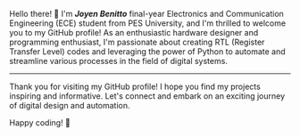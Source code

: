 Hello there! 👋 I'm  ***Joyen Benitto***  final-year Electronics and Communication Engineering (ECE) student from PES University, and I'm thrilled to welcome you to my GitHub profile! As an enthusiastic hardware designer and programming enthusiast, I'm passionate about creating RTL (Register Transfer Level) codes and leveraging the power of Python to automate and streamline various processes in the field of digital systems.

---

Thank you for visiting my GitHub profile! I hope you find my projects inspiring and informative. Let's connect and embark on an exciting journey of digital design and automation. 

Happy coding! 🚀

